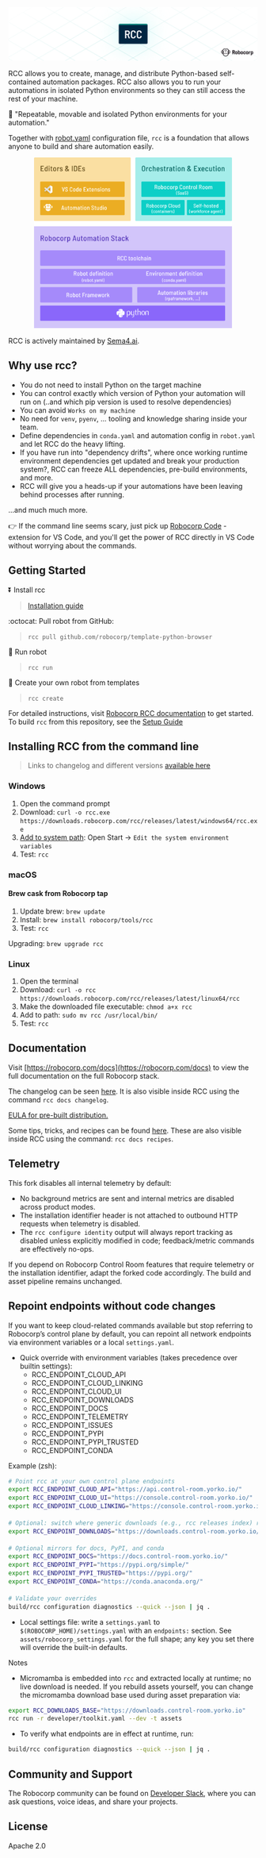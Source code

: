 ![RCC](/docs/title.png)

RCC allows you to create, manage, and distribute Python-based self-contained automation packages. RCC also allows you to run your automations in isolated Python environments so they can still access the rest of your machine.

🚀 "Repeatable, movable and isolated Python environments for your automation."

Together with [robot.yaml](https://robocorp.com/docs/robot-structure/robot-yaml-format) configuration file, `rcc` is a foundation that allows anyone to build and share automation easily.

<p align="center">
  <img width="400" src="./docs/robocorp_stack.png">
</p>

RCC is actively maintained by [Sema4.ai](https://sema4.ai/).


## Why use rcc?
 
* You do not need to install Python on the target machine
* You can control exactly which version of Python your automation will run on (..and which pip version is used to resolve dependencies)
* You can avoid `Works on my machine`
* No need for `venv`, `pyenv`, ... tooling and knowledge sharing inside your team.
* Define dependencies in `conda.yaml` and automation config in `robot.yaml` and let RCC do the heavy lifting.
* If you have run into "dependency drifts", where once working runtime environment dependencies get updated and break your production system?, RCC can freeze ALL dependencies, pre-build environments, and more.
* RCC will give you a heads-up if your automations have been leaving behind processes after running.

...and much much more. 

👉 If the command line seems scary, just pick up [Robocorp Code](https://marketplace.visualstudio.com/items?itemName=robocorp.robocorp-code) -extension for VS Code, and you'll get the power of RCC directly in VS Code without worrying about the commands.

## Getting Started

:arrow_double_down: Install rcc 
> [Installation guide](https://github.com/robocorp/rcc?tab=readme-ov-file#installing-rcc-from-the-command-line)

:octocat: Pull robot from GitHub:
> `rcc pull github.com/robocorp/template-python-browser`

:running: Run robot
> `rcc run`

:hatching_chick: Create your own robot from templates
> `rcc create`

For detailed instructions, visit [Robocorp RCC documentation](https://robocorp.com/docs/rcc/overview) to get started. To build `rcc` from this repository, see the [Setup Guide](/docs/BUILD.md)

## Installing RCC from the command line

> Links to changelog and different versions [available here](https://downloads.robocorp.com/rcc/releases/index.html)

### Windows

1. Open the command prompt
1. Download: `curl -o rcc.exe https://downloads.robocorp.com/rcc/releases/latest/windows64/rcc.exe`
1. [Add to system path](https://www.architectryan.com/2018/03/17/add-to-the-path-on-windows-10/): Open Start -> `Edit the system environment variables`
1. Test: `rcc`

### macOS

#### Brew cask from Robocorp tap

1. Update brew: `brew update`
1. Install: `brew install robocorp/tools/rcc`
1. Test: `rcc`

Upgrading: `brew upgrade rcc`

### Linux

1. Open the terminal
1. Download: `curl -o rcc https://downloads.robocorp.com/rcc/releases/latest/linux64/rcc`
1. Make the downloaded file executable: `chmod a+x rcc`
1. Add to path: `sudo mv rcc /usr/local/bin/`
1. Test: `rcc`

## Documentation

Visit [https://robocorp.com/docs](https://robocorp.com/docs) to view the full documentation on the full Robocorp stack.

The changelog can be seen [here](/docs/changelog.md). It is also visible inside RCC using the command `rcc docs changelog`.

[EULA for pre-built distribution.](https://cdn.robocorp.com/legal/Robocorp-EULA-v1.0.pdf)

Some tips, tricks, and recipes can be found [here](/docs/recipes.md).
These are also visible inside RCC using the command: `rcc docs recipes`.

## Telemetry

This fork disables all internal telemetry by default:

- No background metrics are sent and internal metrics are disabled across product modes.
- The installation identifier header is not attached to outbound HTTP requests when telemetry is disabled.
- The `rcc configure identity` output will always report tracking as disabled unless explicitly modified in code; feedback/metric commands are effectively no-ops.

If you depend on Robocorp Control Room features that require telemetry or the installation identifier, adapt the forked code accordingly. The build and asset pipeline remains unchanged.

## Repoint endpoints without code changes

If you want to keep cloud-related commands available but stop referring to Robocorp’s control plane by default, you can repoint all network endpoints via environment variables or a local `settings.yaml`.

- Quick override with environment variables (takes precedence over builtin settings):
  - RCC_ENDPOINT_CLOUD_API
  - RCC_ENDPOINT_CLOUD_LINKING
  - RCC_ENDPOINT_CLOUD_UI
  - RCC_ENDPOINT_DOWNLOADS
  - RCC_ENDPOINT_DOCS
  - RCC_ENDPOINT_TELEMETRY
  - RCC_ENDPOINT_ISSUES
  - RCC_ENDPOINT_PYPI
  - RCC_ENDPOINT_PYPI_TRUSTED
  - RCC_ENDPOINT_CONDA

Example (zsh):

```zsh
# Point rcc at your own control plane endpoints
export RCC_ENDPOINT_CLOUD_API="https://api.control-room.yorko.io/"
export RCC_ENDPOINT_CLOUD_UI="https://console.control-room.yorko.io/"
export RCC_ENDPOINT_CLOUD_LINKING="https://console.control-room.yorko.io/link/"

# Optional: switch where generic downloads (e.g., rcc releases index) resolve
export RCC_ENDPOINT_DOWNLOADS="https://downloads.control-room.yorko.io/"

# Optional mirrors for docs, PyPI, and conda
export RCC_ENDPOINT_DOCS="https://docs.control-room.yorko.io/"
export RCC_ENDPOINT_PYPI="https://pypi.org/simple/"
export RCC_ENDPOINT_PYPI_TRUSTED="https://pypi.org/"
export RCC_ENDPOINT_CONDA="https://conda.anaconda.org/"

# Validate your overrides
build/rcc configuration diagnostics --quick --json | jq .
```

- Local settings file: write a `settings.yaml` to `$(ROBOCORP_HOME)/settings.yaml` with an `endpoints:` section. See `assets/robocorp_settings.yaml` for the full shape; any key you set there will override the built-in defaults.

Notes
- Micromamba is embedded into `rcc` and extracted locally at runtime; no live download is needed. If you rebuild assets yourself, you can change the micromamba download base used during asset preparation via:

```zsh
export RCC_DOWNLOADS_BASE="https://downloads.control-room.yorko.io"
rcc run -r developer/toolkit.yaml --dev -t assets
```

- To verify what endpoints are in effect at runtime, run:

```zsh
build/rcc configuration diagnostics --quick --json | jq .
```

## Community and Support

The Robocorp community can be found on [Developer Slack](https://robocorp-developers.slack.com), where you can ask questions, voice ideas, and share your projects.

## License

Apache 2.0
